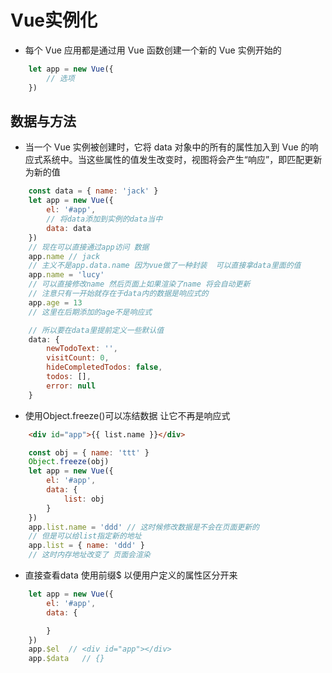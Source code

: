 # Vue实例化

* 每个 Vue 应用都是通过用 Vue 函数创建一个新的 Vue 实例开始的

```js
    let app = new Vue({
        // 选项
    })
```

## 数据与方法

* 当一个 Vue 实例被创建时，它将 data 对象中的所有的属性加入到 Vue 的响应式系统中。当这些属性的值发生改变时，视图将会产生“响应”，即匹配更新为新的值

```js
    const data = { name: 'jack' }
    let app = new Vue({
        el: '#app',
        // 将data添加到实例的data当中
        data: data
    })
    // 现在可以直接通过app访问 数据
    app.name // jack
    // 主义不是app.data.name 因为vue做了一种封装  可以直接拿data里面的值
    app.name = 'lucy'
    // 可以直接修改name 然后页面上如果渲染了name 将会自动更新
    // 注意只有一开始就存在于data内的数据是响应式的
    app.age = 13
    // 这里在后期添加的age不是响应式

    // 所以要在data里提前定义一些默认值
    data: {
        newTodoText: '',
        visitCount: 0,
        hideCompletedTodos: false,
        todos: [],
        error: null
    }
```

* 使用Object.freeze()可以冻结数据 让它不再是响应式
```html
    <div id="app">{{ list.name }}</div>
```
```js
    const obj = { name: 'ttt' }
    Object.freeze(obj)
    let app = new Vue({
        el: '#app',
        data: {
            list: obj
        }
    })
    app.list.name = 'ddd' // 这时候修改数据是不会在页面更新的
    // 但是可以给list指定新的地址
    app.list = { name: 'ddd' }
    // 这时内存地址改变了 页面会渲染
```

* 直接查看data 使用前缀$ 以便用户定义的属性区分开来

```js
    let app = new Vue({
        el: '#app',
        data: {

        }
    })
    app.$el  // <div id="app"></div>
    app.$data   // {}
```

